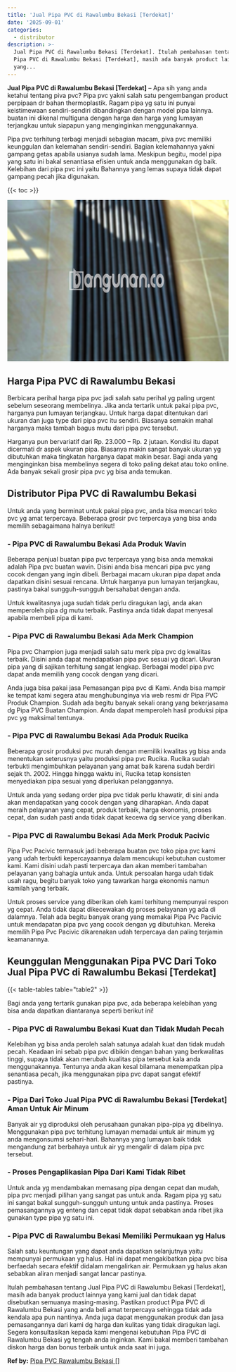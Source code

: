 ```yaml
---
title: 'Jual Pipa PVC di Rawalumbu Bekasi [Terdekat]'
date: '2025-09-01'
categories:
  - distributor
description: >-
  Jual Pipa PVC di Rawalumbu Bekasi [Terdekat]. Itulah pembahasan tentang Jual
  Pipa PVC di Rawalumbu Bekasi [Terdekat], masih ada banyak product lainnya
  yang...
---
```


**Jual Pipa PVC di Rawalumbu Bekasi \[Terdekat\]** – Apa sih yang anda ketahui tentang piva pvc? Pipa pvc yakni salah satu pengembangan product perpipaan dr bahan thermoplastik. Ragam pipa yg satu ini punyai keistimewaan sendiri-sendiri dibandingkan dengan model pipa lainnya. buatan ini dikenal multiguna dengan harga dan harga yang lumayan terjangkau untuk siapapun yang menginginkan menggunakannya.

Pipa pvc terhitung terbagi menjadi sebagian macam, piva pvc memiliki keunggulan dan kelemahan sendiri-sendiri. Bagian kelemahannya yakni gampang getas apabila usianya sudah lama. Meskipun begitu, model pipa yang satu ini bakal senantiasa efisien untuk anda menggunakan dg baik. Kelebihan dari pipa pvc ini yaitu Bahannya yang lemas supaya tidak dapat gampang pecah jika digunakan.

{{< toc >}}

![Jual Pipa PVC di Rawalumbu Bekasi [Terdekat]](/images/jaul-pipa-pvc-31.png)

## Harga Pipa PVC di Rawalumbu Bekasi

Berbicara perihal harga pipa pvc jadi salah satu perihal yg paling urgent sebelum seseorang membelinya. Jika anda tertarik untuk pakai pipa pvc, harganya pun lumayan terjangkau. Untuk harga dapat ditentukan dari ukuran dan juga type dari pipa pvc itu sendiri. Biasanya semakin mahal harganya maka tambah bagus mutu dari pipa pvc tersebut.

Harganya pun bervariatif dari Rp. 23.000 – Rp. 2 jutaan. Kondisi itu dapat dicermati dr aspek ukuran pipa. Biasanya makin sangat banyak ukuran yg dibutuhkan maka tingkatan harganya dapat makin besar. Bagi anda yang menginginkan bisa membelinya segera di toko paling dekat atau toko online. Ada banyak sekali grosir pipa pvc yg bisa anda temukan.

## Distributor Pipa PVC di Rawalumbu Bekasi

Untuk anda yang berminat untuk pakai pipa pvc, anda bisa mencari toko pvc yg amat terpercaya. Beberapa grosir pvc terpercaya yang bisa anda memilih sebagaimana halnya berikut!

### \- Pipa PVC di Rawalumbu Bekasi Ada Produk Wavin

Beberapa penjual buatan pipa pvc terpercaya yang bisa anda memakai adalah Pipa pvc buatan wavin. Disini anda bisa mencari pipa pvc yang cocok dengan yang ingin dibeli. Berbagai macam ukuran pipa dapat anda dapatkan disini sesuai rencana. Untuk harganya pun lumayan terjangkau, pastinya bakal sungguh-sungguh bersahabat dengan anda.

Untuk kwalitasnya juga sudah tidak perlu diragukan lagi, anda akan memperoleh pipa dg mutu terbaik. Pastinya anda tidak dapat menyesal apabila membeli pipa di kami.

### \- Pipa PVC di Rawalumbu Bekasi Ada Merk Champion

Pipa pvc Champion juga menjadi salah satu merk pipa pvc dg kwalitas terbaik. Disini anda dapat mendapatkan pipa pvc sesuai yg dicari. Ukuran pipa yang di sajikan terhitung sangat lengkap. Berbagai model pipa pvc dapat anda memilih yang cocok dengan yang dicari.

Anda juga bisa pakai jasa Pemasangan pipa pvc di Kami. Anda bisa mampir ke tempat kami segera atau menghubunginya via web resmi dr Pipa PVC Produk Champion. Sudah ada begitu banyak sekali orang yang bekerjasama dg Pipa PVC Buatan Champion. Anda dapat memperoleh hasil produksi pipa pvc yg maksimal tentunya.

### \- Pipa PVC di Rawalumbu Bekasi Ada Produk Rucika

Beberapa grosir produksi pvc murah dengan memiliki kwalitas yg bisa anda menentukan seterusnya yaitu produksi pipa pvc Rucika. Rucika sudah terbukti mengimbuhkan pelayanan yang amat baik karena sudah berdiri sejak th. 2002. Hingga hingga waktu ini, Rucika tetap konsisten menyediakan pipa sesuai yang diperlukan pelanggannya.

Untuk anda yang sedang order pipa pvc tidak perlu khawatir, di sini anda akan mendapatkan yang cocok dengan yang diharapkan. Anda dapat meraih pelayanan yang cepat, produk terbaik, harga ekonomis, proses cepat, dan sudah pasti anda tidak dapat kecewa dg service yang diberikan.

### \- Pipa PVC di Rawalumbu Bekasi Ada Merk Produk Pacivic

Pipa Pvc Pacivic termasuk jadi beberapa buatan pvc toko pipa pvc kami yang udah terbukti kepercayaannya dalam mencukupi kebutuhan customer kami. Kami disini udah pasti terpercaya dan akan memberi tambahan pelayanan yang bahagia untuk anda. Untuk persoalan harga udah tidak usah ragu, begitu banyak toko yang tawarkan harga ekonomis namun kamilah yang terbaik.

Untuk proses service yang diberikan oleh kami terhitung mempunyai respon yg cepat. Anda tidak dapat dikecewakan dg proses pelayanan yg ada di dalamnya. Telah ada begitu banyak orang yang memakai Pipa Pvc Pacivic untuk mendapatan pipa pvc yang cocok dengan yg dibutuhkan. Mereka memilih Pipa Pvc Pacivic dikarenakan udah terpercaya dan paling terjamin keamanannya.

## Keunggulan Menggunakan Pipa PVC Dari Toko Jual Pipa PVC di Rawalumbu Bekasi \[Terdekat\]

{{< table-tables table="table2" >}}

Bagi anda yang tertarik gunakan pipa pvc, ada beberapa kelebihan yang bisa anda dapatkan diantaranya seperti berikut ini!

### \- Pipa PVC di Rawalumbu Bekasi Kuat dan Tidak Mudah Pecah

Kelebihan yg bisa anda peroleh salah satunya adalah kuat dan tidak mudah pecah. Keadaan ini sebab pipa pvc dibikin dengan bahan yang berkwalitas tinggi, supaya tidak akan merubah kualitas pipa tersebut kala anda menggunakannya. Tentunya anda akan kesal bilamana menempatkan pipa senantiasa pecah, jika menggunakan pipa pvc dapat sangat efektif pastinya.

### \- Pipa Dari Toko Jual Pipa PVC di Rawalumbu Bekasi \[Terdekat\] Aman Untuk Air Minum

Banyak air yg diproduksi oleh perusahaan gunakan pipa-pipa yg dibelinya. Menggunakan pipa pvc terhitung lumayan memadai untuk air minum yg anda mengonsumsi sehari-hari. Bahannya yang lumayan baik tidak mengandung zat berbahaya untuk air yg mengalir di dalam pipa pvc tersebut.

### \- Proses Pengaplikasian Pipa Dari Kami Tidak Ribet

Untuk anda yg mendambakan memasang pipa dengan cepat dan mudah, pipa pvc menjadi pilihan yang sangat pas untuk anda. Ragam pipa yg satu ini sangat bakal sungguh-sungguh untung untuk anda pastinya. Proses pemasangannya yg enteng dan cepat tidak dapat sebabkan anda ribet jika gunakan type pipa yg satu ini.

### \- Pipa PVC di Rawalumbu Bekasi Memiliki Permukaan yg Halus

Salah satu keuntungan yang dapat anda dapatkan selanjutnya yaitu mempunyai permukaan yg halus. Hal ini dapat mengakibatkan pipa pvc bisa berfaedah secara efektif didalam mengalirkan air. Permukaan yg halus akan sebabkan aliran menjadi sangat lancar pastinya.

Itulah pembahasan tentang Jual Pipa PVC di Rawalumbu Bekasi \[Terdekat\], masih ada banyak product lainnya yang kami jual dan tidak dapat disebutkan semuanya masing-masing. Pastikan product Pipa PVC di Rawalumbu Bekasi yang anda beli amat terpercaya sehingga tidak ada kendala apa pun nantinya. Anda juga dapat menggunakan produk dan jasa pemasangannya dari kami dg harga dan kulitas yang tidak diragukan lagi. Segera konsultasikan kepada kami mengenai kebutuhan Pipa PVC di Rawalumbu Bekasi yg tengah anda inginkan. Kami bakal memberi tambahan diskon harga dan bonus terbaik untuk anda saat ini juga.

**Ref by:** [Pipa PVC Rawalumbu Bekasi []](https://id.wikipedia.org/wiki/Pipa)
